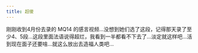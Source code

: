 ```yaml
---
title: 超傻
---
```


刚刚收到4月份去录的 MQ14 的感言视频...没想到她们选了这段，记得那天录了至少4、5段...这段里面法语说得超烂，我看到一半都看不下去了...淡定就这样吧...活到现在面子还要啥...就这么放出去造福人类吧...